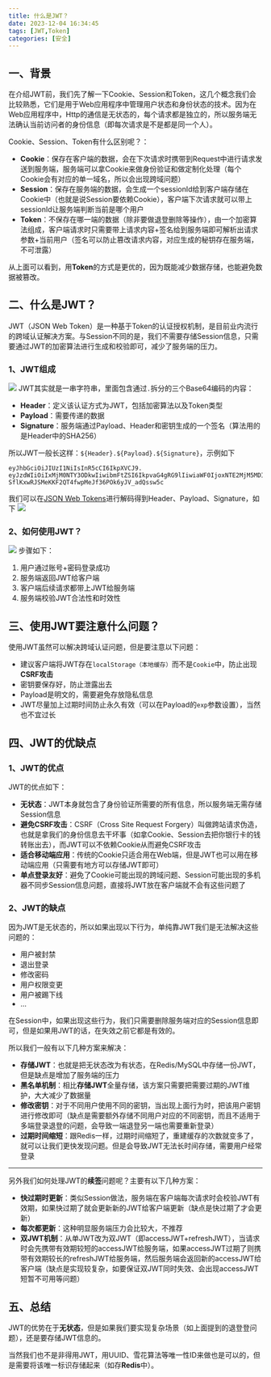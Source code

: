 ```yaml
---
title: 什么是JWT？
date: 2023-12-04 16:34:45
tags: [JWT,Token]
categories: [安全]
---
```


## 一、背景
在介绍JWT前，我们先了解一下Cookie、Session和Token，这几个概念我们会比较熟悉，它们是用于Web应用程序中管理用户状态和身份状态的技术。因为在Web应用程序中，Http的通信是无状态的，每个请求都是独立的，所以服务端无法确认当前访问者的身份信息（即每次请求是不是都是同一个人）。

Cookie、Session、Token有什么区别呢？：
* **Cookie**：保存在客户端的数据，会在下次请求时携带到Request中进行请求发送到服务端，服务端可以拿Cookie来做身份验证和做定制化处理（每个Cookie会有对应的单一域名，所以会出现跨域问题）
* **Session**：保存在服务端的数据，会生成一个sessionId给到客户端存储在Cookie中（也就是说Session要依赖Cookie），客户端下次请求就可以带上sessionId让服务端判断当前是哪个用户
* **Token**：不保存在哪一端的数据（除非要做退登删除等操作），由一个加密算法组成，客户端请求时只需要带上请求内容+签名给到服务端即可解析出请求参数+当前用户（签名可以防止篡改请求内容，对应生成的秘钥存在服务端，不可泄露）

从上面可以看到，用**Token**的方式是更优的，因为既能减少数据存储，也能避免数据被篡改。

## 二、什么是JWT？
JWT（JSON Web Token）是一种基于Token的认证授权机制，是目前业内流行的跨域认证解决方案。与Session不同的是，我们不需要存储Session信息，只需要通过JWT的加密算法进行生成和校验即可，减少了服务端的压力。

### 1、JWT组成
![](/images/security/JWT1.png)
JWT其实就是一串字符串，里面包含通过`.`拆分的三个Base64编码的内容：
* **Header**：定义该认证方式为JWT，包括加密算法以及Token类型
* **Payload**：需要传递的数据
* **Signature**：服务端通过Payload、Header和密钥生成的一个签名（算法用的是Header中的SHA256）

所以JWT一般长这样：`${Header}.${Payload}.${Signature}`，示例如下
```
eyJhbGciOiJIUzI1NiIsInR5cCI6IkpXVCJ9.
eyJzdWIiOiIxMjM0NTY3ODkwIiwibmFtZSI6IkpvaG4gRG9lIiwiaWF0IjoxNTE2MjM5MDIyfQ.
SflKxwRJSMeKKF2QT4fwpMeJf36POk6yJV_adQssw5c
```
我们可以在[JSON Web Tokens](https://jwt.io/)进行解码得到Header、Payload、Signature，如下
![](/images/security/JWT2.png)

### 2、如何使用JWT？
![](/images/security/JWT3.png)
步骤如下：
1. 用户通过账号+密码登录成功
2. 服务端返回JWT给客户端
3. 客户端后续请求都带上JWT给服务端
4. 服务端校验JWT合法性和时效性

## 三、使用JWT要注意什么问题？
使用JWT虽然可以解决跨域认证问题，但是要注意以下问题：
* 建议客户端将JWT存在`localStorage（本地缓存）`而不是`Cookie`中，防止出现**CSRF攻击**
* 密钥要保存好，防止泄露出去
* Payload是明文的，需要避免存放隐私信息
* JWT尽量加上过期时间防止永久有效（可以在Payload的`exp`参数设置），当然也不宜过长

## 四、JWT的优缺点
### 1、JWT的优点
JWT的优点如下：
* **无状态**：JWT本身就包含了身份验证所需要的所有信息，所以服务端无需存储Session信息
* **避免CSRF攻击**：CSRF（Cross Site Request Forgery）叫做跨站请求伪造，也就是拿我们的身份信息去干坏事（如拿Cookie、Session去把你银行卡的钱转账出去），而JWT可以不依赖Cookie从而避免CSRF攻击
* **适合移动端应用**：传统的Cookie只适合用在Web端，但是JWT也可以用在移动端应用（只需要有地方可以存储JWT即可）
* **单点登录友好**：避免了Cookie可能出现的跨域问题、Session可能出现的多机器不同步Session信息问题，直接将JWT放在客户端就不会有这些问题了

### 2、JWT的缺点
因为JWT是无状态的，所以如果出现以下行为，单纯靠JWT我们是无法解决这些问题的：
* 用户被封禁
* 退出登录
* 修改密码
* 用户权限变更
* 用户被踢下线
* ...

在Session中，如果出现这些行为，我们只需要删除服务端对应的Session信息即可，但是如果用JWT的话，在失效之前它都是有效的。

所以我们一般有以下几种方案来解决：
* **存储JWT**：也就是把无状态改为有状态，在Redis/MySQL中存储一份JWT，但是缺点是增加了服务端的压力
* **黑名单机制**：相比**存储JWT**全量存储，该方案只需要把需要过期的JWT维护，大大减少了数据量
* **修改密钥**：对于不同用户使用不同的密钥，当出现上面行为时，把该用户密钥进行修改即可（缺点是需要额外存储不同用户对应的不同密钥，而且不适用于多端登录退登的问题，会导致一端退登另一端也需要重新登录）
* **过期时间缩短**：跟Redis一样，过期时间缩短了，重建缓存的次数就变多了，就可以让我们更快发现问题。但是会导致JWT无法长时间存储，需要用户经常登录

---

另外我们如何处理JWT的**续签**问题呢？主要有以下几种方案：
* **快过期时更新**：类似Session做法，服务端在客户端每次请求时会校验JWT有效期，如果快过期了就会更新新的JWT给客户端更新（缺点是快过期了才会更新）
* **每次都更新**：这种明显服务端压力会比较大，不推荐
* **双JWT机制**：从单JWT改为双JWT（即accessJWT+refreshJWT），当请求时会先携带有效期较短的accessJWT给服务端，如果accessJWT过期了则携带有效期较长的refreshJWT给服务端，然后服务端会返回新的accessJWT给客户端（缺点是实现较复杂，如要保证双JWT同时失效、会出现accessJWT短暂不可用等问题）

## 五、总结
JWT的优势在于**无状态**，但是如果我们要实现复杂场景（如上面提到的退登登问题），还是要存储JWT信息的。

当然我们也不是非得用JWT，用UUID、雪花算法等唯一性ID来做也是可以的，但是需要将该唯一标识存储起来（如存**Redis**中）。
